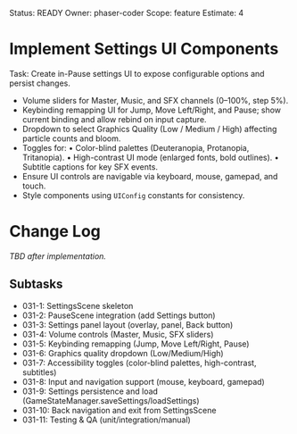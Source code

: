 Status: READY
Owner: phaser-coder
Scope: feature
Estimate: 4

# Implement Settings UI Components

Task: Create in-Pause settings UI to expose configurable options and persist changes.
  - Volume sliders for Master, Music, and SFX channels (0–100%, step 5%).
  - Keybinding remapping UI for Jump, Move Left/Right, and Pause; show current binding and allow rebind on input capture.
  - Dropdown to select Graphics Quality (Low / Medium / High) affecting particle counts and bloom.
  - Toggles for:
      • Color-blind palettes (Deuteranopia, Protanopia, Tritanopia).
      • High-contrast UI mode (enlarged fonts, bold outlines).
      • Subtitle captions for key SFX events.
  - Ensure UI controls are navigable via keyboard, mouse, gamepad, and touch.
  - Style components using `UIConfig` constants for consistency.

# Change Log
*TBD after implementation.*

## Subtasks
- 031-1: SettingsScene skeleton
- 031-2: PauseScene integration (add Settings button)
- 031-3: Settings panel layout (overlay, panel, Back button)
- 031-4: Volume controls (Master, Music, SFX sliders)
- 031-5: Keybinding remapping (Jump, Move Left/Right, Pause)
- 031-6: Graphics quality dropdown (Low/Medium/High)
- 031-7: Accessibility toggles (color-blind palettes, high-contrast, subtitles)
- 031-8: Input and navigation support (mouse, keyboard, gamepad)
- 031-9: Settings persistence and load (GameStateManager.saveSettings/loadSettings)
- 031-10: Back navigation and exit from SettingsScene
- 031-11: Testing & QA (unit/integration/manual)